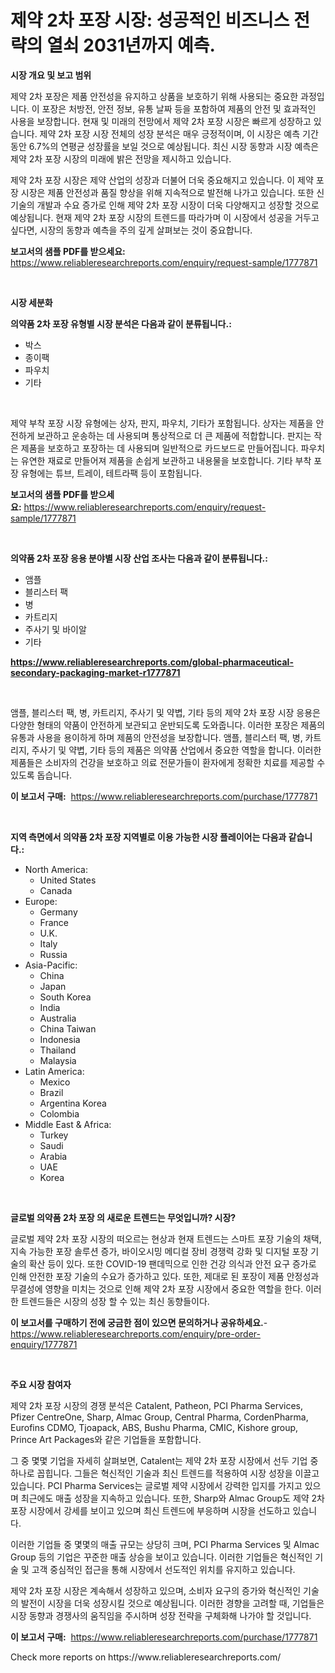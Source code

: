 <p><h1>제약 2차 포장 시장: 성공적인 비즈니스 전략의 열쇠 2031년까지 예측.</h1></p><p><strong>시장 개요 및 보고 범위</strong></p>
<p><p>제약 2차 포장은 제품 안전성을 유지하고 상품을 보호하기 위해 사용되는 중요한 과정입니다. 이 포장은 처방전, 안전 정보, 유통 날짜 등을 포함하여 제품의 안전 및 효과적인 사용을 보장합니다. 현재 및 미래의 전망에서 제약 2차 포장 시장은 빠르게 성장하고 있습니다. 제약 2차 포장 시장 전체의 성장 분석은 매우 긍정적이며, 이 시장은 예측 기간 동안 6.7%의 연평균 성장률을 보일 것으로 예상됩니다. 최신 시장 동향과 시장 예측은 제약 2차 포장 시장의 미래에 밝은 전망을 제시하고 있습니다.</p><p>제약 2차 포장 시장은 제약 산업의 성장과 더불어 더욱 중요해지고 있습니다. 이 제약 포장 시장은 제품 안전성과 품질 향상을 위해 지속적으로 발전해 나가고 있습니다. 또한 신기술의 개발과 수요 증가로 인해 제약 2차 포장 시장이 더욱 다양해지고 성장할 것으로 예상됩니다. 현재 제약 2차 포장 시장의 트렌드를 따라가며 이 시장에서 성공을 거두고 싶다면, 시장의 동향과 예측을 주의 깊게 살펴보는 것이 중요합니다.</p></p>
<p><strong>보고서의 샘플 PDF를 받으세요:</strong> <a href="https://www.reliableresearchreports.com/enquiry/request-sample/1777871">https://www.reliableresearchreports.com/enquiry/request-sample/1777871</a></p>
<p>&nbsp;</p>
<p><strong>시장 세분화</strong></p>
<p><strong>의약품 2차 포장 유형별 시장 분석은 다음과 같이 분류됩니다.:</strong></p>
<p><ul><li>박스</li><li>종이팩</li><li>파우치</li><li>기타</li></ul></p>
<p>&nbsp;</p>
<p><p>제약 부착 포장 시장 유형에는 상자, 판지, 파우치, 기타가 포함됩니다. 상자는 제품을 안전하게 보관하고 운송하는 데 사용되며 통상적으로 더 큰 제품에 적합합니다. 판지는 작은 제품을 보호하고 포장하는 데 사용되며 일반적으로 카드보드로 만들어집니다. 파우치는 유연한 재료로 만들어져 제품을 손쉽게 보관하고 내용물을 보호합니다. 기타 부착 포장 유형에는 튜브, 트레이, 테트라팩 등이 포함됩니다.</p></p>
<p><strong>보고서의 샘플 PDF를 받으세요:</strong>&nbsp;<a href="https://www.reliableresearchreports.com/enquiry/request-sample/1777871">https://www.reliableresearchreports.com/enquiry/request-sample/1777871</a></p>
<p>&nbsp;</p>
<p><strong> 의약품 2차 포장 응용 분야별 시장 산업 조사는 다음과 같이 분류됩니다.:</strong></p>
<p><ul><li>앰플</li><li>블리스터 팩</li><li>병</li><li>카트리지</li><li>주사기 및 바이알</li><li>기타</li></ul></p>
<p><strong><a href="https://www.reliableresearchreports.com/global-pharmaceutical-secondary-packaging-market-r1777871">https://www.reliableresearchreports.com/global-pharmaceutical-secondary-packaging-market-r1777871</a></strong></p>
<p>&nbsp;</p>
<p><p>앰플, 블리스터 팩, 병, 카트리지, 주사기 및 약볍, 기타 등의 제약 2차 포장 시장 응용은 다양한 형태의 약품이 안전하게 보관되고 운반되도록 도와줍니다. 이러한 포장은 제품의 유통과 사용을 용이하게 하며 제품의 안전성을 보장합니다. 앰플, 블리스터 팩, 병, 카트리지, 주사기 및 약볍, 기타 등의 제품은 의약품 산업에서 중요한 역할을 합니다. 이러한 제품들은 소비자의 건강을 보호하고 의료 전문가들이 환자에게 정확한 치료를 제공할 수 있도록 돕습니다.</p></p>
<p><strong>이 보고서 구매:</strong>&nbsp; <a href="https://www.reliableresearchreports.com/purchase/1777871">https://www.reliableresearchreports.com/purchase/1777871</a></p>
<p>&nbsp;</p>
<p><strong>지역 측면에서 의약품 2차 포장 지역별로 이용 가능한 시장 플레이어는 다음과 같습니다.:</strong></p>
<p><ul>
    <li>
        North America:
        <ul>
            <li>United States</li>
            <li>Canada</li>
        </ul>
    </li>
    <li>
        Europe:
        <ul>
            <li>Germany</li>
            <li>France</li>
            <li>U.K.</li>
            <li>Italy</li>
            <li>Russia</li>
        </ul>
    </li>
    <li>
        Asia-Pacific:
        <ul>
            <li>China</li>
            <li>Japan</li>
            <li>South Korea</li>
            <li>India</li>
            <li>Australia</li>
            <li>China Taiwan</li>
            <li>Indonesia</li>
            <li>Thailand</li>
            <li>Malaysia</li>
        </ul>
    </li>
    <li>
        Latin America:
        <ul>
            <li>Mexico</li>
            <li>Brazil</li>
            <li>Argentina Korea</li>
            <li>Colombia</li>
        </ul>
    </li>
    <li>
        Middle East & Africa:
        <ul>
            <li>Turkey</li>
            <li>Saudi</li>
            <li>Arabia</li>
            <li>UAE</li>
            <li>Korea</li>
        </ul>
    </li>
    </ul></p>
<p>&nbsp;</p>
<p><strong>글로벌 의약품 2차 포장 의 새로운 트렌드는 무엇입니까? 시장?</strong></p>
<p><p>글로벌 제약 2차 포장 시장의 떠오르는 현상과 현재 트렌드는 스마트 포장 기술의 채택, 지속 가능한 포장 솔루션 증가, 바이오시밍 메디컬 장비 경쟁력 강화 및 디지털 포장 기술의 확산 등이 있다. 또한 COVID-19 팬데믹으로 인한 건강 의식과 안전 요구 증가로 인해 안전한 포장 기술의 수요가 증가하고 있다. 또한, 제대로 된 포장이 제품 안정성과 무결성에 영향을 미치는 것으로 인해 제약 2차 포장 시장에서 중요한 역할을 한다. 이러한 트렌드들은 시장의 성장 할 수 있는 최신 동향들이다.</p></p>
<p><strong>이 보고서를 구매하기 전에 궁금한 점이 있으면 문의하거나 공유하세요.</strong>- <a href="https://www.reliableresearchreports.com/enquiry/pre-order-enquiry/1777871">https://www.reliableresearchreports.com/enquiry/pre-order-enquiry/1777871</a></p>
<p>&nbsp;</p>
<p><strong>주요 시장 참여자</strong></p>
<p><p>제약 2차 포장 시장의 경쟁 분석은 Catalent, Patheon, PCI Pharma Services, Pfizer CentreOne, Sharp, Almac Group, Central Pharma, CordenPharma, Eurofins CDMO, Tjoapack, ABS, Bushu Pharma, CMIC, Kishore group, Prince Art Packages와 같은 기업들을 포함합니다. </p><p>그 중 몇몇 기업을 자세히 살펴보면, Catalent는 제약 2차 포장 시장에서 선두 기업 중 하나로 꼽힙니다. 그들은 혁신적인 기술과 최신 트렌드를 적용하여 시장 성장을 이끌고 있습니다. PCI Pharma Services는 글로벌 제약 시장에서 강력한 입지를 가지고 있으며 최근에도 매출 성장을 지속하고 있습니다. 또한, Sharp와 Almac Group도 제약 2차 포장 시장에서 강세를 보이고 있으며 최신 트렌드에 부응하며 시장을 선도하고 있습니다. </p><p>이러한 기업들 중 몇몇의 매출 규모는 상당히 크며, PCI Pharma Services 및 Almac Group 등의 기업은 꾸준한 매출 상승을 보이고 있습니다. 이러한 기업들은 혁신적인 기술 및 고객 중심적인 접근을 통해 시장에서 선도적인 위치를 유지하고 있습니다. </p><p>제약 2차 포장 시장은 계속해서 성장하고 있으며, 소비자 요구의 증가와 혁신적인 기술의 발전이 시장을 더욱 성장시킬 것으로 예상됩니다. 이러한 경향을 고려할 때, 기업들은 시장 동향과 경쟁사의 움직임을 주시하며 성장 전략을 구체화해 나가야 할 것입니다.</p></p>
<p><strong>이 보고서 구매:</strong>&nbsp;&nbsp;<a href="https://www.reliableresearchreports.com/purchase/1777871">https://www.reliableresearchreports.com/purchase/1777871</a></p>
<p>Check more reports on https://www.reliableresearchreports.com/</p>